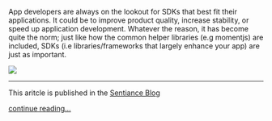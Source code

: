 App developers are always on the lookout for SDKs that best fit their applications. It could be to improve product quality, increase stability, or speed up application development. Whatever the reason, it has become quite the norm; just like how the common helper libraries (e.g momentjs) are included, SDKs (i.e libraries/frameworks that largely enhance your app) are just as important.

![](https://gateway.pinata.cloud/ipfs/Qmf35BrYuSo6tSnmkAMu2pntpyevNcVSbRdfCu1eK5QYsM)

<hr>

This aritcle is published in the [Sentiance Blog](https://sentiance.com/2022/03/22/how-to-incorporate-sdks/)

[continue reading...](https://sentiance.com/2022/03/22/how-to-incorporate-sdks/)